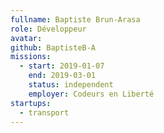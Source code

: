```yaml
---
fullname: Baptiste Brun-Arasa
role: Développeur
avatar:
github: BaptisteB-A
missions:
  - start: 2019-01-07
    end: 2019-03-01
    status: independent
    employer: Codeurs en Liberté
startups:
  - transport
---
```

